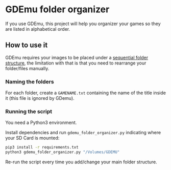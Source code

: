 GDEmu folder organizer
===============================

If you use GDEmu, this project will help you organizer your games so they are listed in alphabetical order.

## How to use it

GDEmu requires your images to be placed under a [sequential folder structure](https://gdemu.wordpress.com/operation/gdemu-operation/), the limitation with that is that you need to rearrange your folder/files manually.

### Naming the folders

For each folder, create a `GAMENAME.txt` containing the name of the title inside it (this file is ignored by GDemu).

### Running the script

You need a Python3 environment.

Install dependencies and run `gdemu_folder_organizer.py` indicating where your SD Card is mounted:

```bash
pip3 install -r requirements.txt
python3 gdemu_folder_organizer.py "/Volumes/GDEMU"
```

Re-run the script every time you add/change your main folder structure.